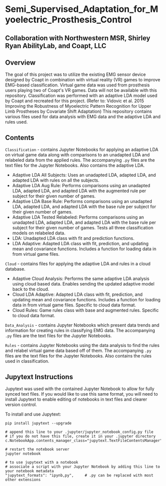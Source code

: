 # Semi_Supervised_Adaptation_for_Myoelectric_Prosthesis_Control
## Collaboration with Northwestern MSR, Shirley Ryan AbilityLab, and Coapt, LLC

## Overview
The goal of this project was to utilize the existing EMG sensor device designed by Coapt in combination with virtual reality (VR) games to improve EMG-based classification. Virtual game data was used from prosthesis users playing two of Coapt's VR games. Data will not be available with this repository. Classification was performed with an adaptive LDA model used by Coapt and recreated for this project. (Refer to: Vidovic et al. 2015 Improving the Robustness of Myoelectric Pattern Recognition for Upper Limb Prostheses by Covariate Shift Adaptation) This repository contains various files used for data analysis with EMG data and the adaptive LDA and rules used. 

## Contents
`Classification` - contains Jupyter Notebooks for applying an adaptive LDA on virtual game data along with comparisons to an unadapted LDA and relabeled data from the applied rules. The accompanying `.py` files are the text files for the Jupyter Notebooks. Also contains the adaptive LDA.

- Adaptive LDA All Subjects: Uses an unadapted LDA, adapted LDA, and adapted LDA with rules on all the subjects. 
- Adaptive LDA Aug Rule: Performs comparisons using an unadapted LDA, adapted LDA, and adapted LDA with the augmented rule per subject for their given number of games.
- Adaptive LDA Base Rule: Performs comparisons using an unadapted LDA, adapted LDA, and adapted LDA with the base rule per subject for their given number of games.
- Adaptive LDA Tested Relabeled: Performs comparisons using an unadapted LDA, adapted LDA, and adapted LDA with the base rule per subject for their given number of games. Tests all three classification models on relabeled data. 
- LDA: Unadapted LDA class with fit and prediction functions.
- LDA Adaptive: Adapted LDA class with fit, prediction, and updating mean and covariance functions. Includes a function for loading data in from virtual game files.

`Cloud` - contains files for applying the adaptive LDA and rules in a cloud database. 

- Adaptive Cloud Analysis: Performs the same adaptive LDA analysis using cloud based data. Enables sending the updated adaptive model back to the cloud.
- Cloud LDA Adaptive: Adapted LDA class with fit, prediction, and updating mean and covariance functions. Includes a function for loading data in from virtual game files. Specific to cloud data format.
- Cloud Rules: Game rules class with base and augmented rules. Specific to cloud data format. 

`Data_Analysis` - contains Jupyter Notebooks which present data trends and information for creating rules in classifying EMG data. The accompanying `.py` files are the text files for the Jupyter Notebooks. 

`Rules` - contains Jupyter Notebooks using the data analysis to find the rules and relabel virtual game data based off of them. The accompanying `.py` files are the text files for the Jupyter Notebooks. Also contains the rules used in classification. 

## Jupytext Instructions
Jupytext was used with the contained Jupyter Notebook to allow for fully synced text files. If you would like to use this same format, you will need to install Jupytext to enable editing of notebooks in text files and clearer version control. 

To install and use Jupytext:
```
pip install jupytext --upgrade

# append this line to your .jupyter/jupyter_notebook_config.py file
# if you do not have this file, create it in your .jupyter directory
c.NotebookApp.contents_manager_class="jupytext.TextFileContentsManager"

# restart the notebook server
jupyter notebook

# to use jupytext with a notebook
# associate a script with your Jupyter Notebook by adding this line to your notebook metadata
"jupytext_formats": "ipynb,py",     # .py can be replaced with most other extensions
```
